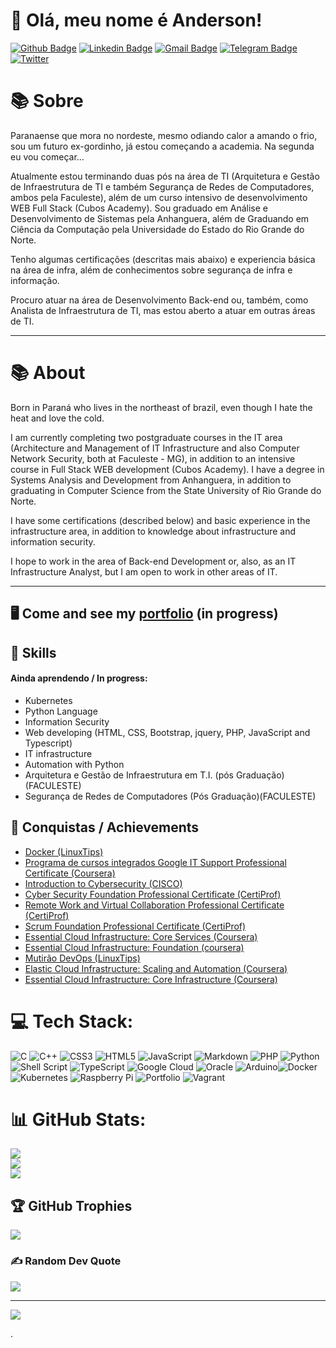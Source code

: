 # 🖖 Olá, meu nome é Anderson! 

[![Github Badge](https://img.shields.io/badge/-Github-000?style=flat-square&logo=Github&logoColor=white&link=https://github.com/acgoularthub)](https://github.com/acgoularthub)
[![Linkedin Badge](https://img.shields.io/badge/-LinkedIn-blue?style=flat-square&logo=Linkedin&logoColor=white&link=https://www.linkedin.com/in/acgoulart/)](https://www.linkedin.com/in/acgoulart/)
[![Gmail Badge](https://img.shields.io/badge/-Gmail-c14438?style=flat-square&logo=Gmail&logoColor=white&link=mailto:acgoulartmail@gmail.com)](mailto:acgoulartmail@gmail.com)
[![Telegram Badge](https://img.shields.io/badge/-Telegram-1ca0f1?style=flat-square&labelColor=1ca0f1&logo=telegram&logoColor=white&link=https://t.me/acgoulart/)](https://t.me/acgoulart/)
[![Twitter](https://img.shields.io/badge/Twitter-%231DA1F2.svg?logo=Twitter&logoColor=white)](https://twitter.com/acgoulart) 


# 📚 Sobre
Paranaense que mora no nordeste, mesmo odiando calor a amando o frio, sou um futuro ex-gordinho, já estou começando a academia. Na segunda eu vou começar...

Atualmente estou terminando duas pós na área de TI (Arquitetura e Gestão de Infraestrutura de TI e também Segurança de Redes de Computadores, ambos pela Faculeste), além de um curso intensivo de desenvolvimento WEB Full Stack (Cubos Academy). Sou graduado em Análise e Desenvolvimento de Sistemas pela Anhanguera, além de Graduando em Ciência da Computação pela Universidade do Estado do Rio Grande do Norte. 

Tenho algumas certificações (descritas mais abaixo) e experiencia básica na área de infra, além de conhecimentos sobre segurança de infra e informação.


Procuro atuar na área de Desenvolvimento Back-end ou, também, como Analista de Infraestrutura de TI, mas estou aberto a atuar em outras áreas de TI.

---

# 📚 About

Born in Paraná who lives in the northeast of brazil, even though I hate the heat and love the cold.

I am currently completing two postgraduate courses in the IT area (Architecture and Management of IT Infrastructure and also Computer Network Security, both at Faculeste - MG), in addition to an intensive course in Full Stack WEB development (Cubos Academy). I have a degree in Systems Analysis and Development from Anhanguera, in addition to graduating in Computer Science from the State University of Rio Grande do Norte.

I have some certifications (described below) and basic experience in the infrastructure area, in addition to knowledge about infrastructure and information security.


I hope to work in the area of Back-end Development or, also, as an IT Infrastructure Analyst, but I am open to work in other areas of IT.

---

## 🖥️ Come and see my [portfolio](https://acgoularthub.github.io/anderson/) (in progress)

## 💪 Skills

#### Ainda aprendendo / In progress:
* Kubernetes 
* Python Language
* Information Security
* Web developing (HTML, CSS, Bootstrap, jquery, PHP, JavaScript and Typescript)
* IT infrastructure
* Automation with Python
* Arquitetura e Gestão de Infraestrutura em T.I. (pós Graduação)(FACULESTE)
* Segurança de Redes de Computadores (Pós Graduação)(FACULESTE)

## 🥇 Conquistas / Achievements

* [Docker (LinuxTips)](https://www.credential.net/6bc44149-ddf5-471b-bd54-818d7def4ff2#gs.70l4le)
* [Programa de cursos integrados Google IT Support Professional Certificate (Coursera)](https://www.coursera.org/account/accomplishments/specialization/VF96B958JFF8)
* [Introduction to Cybersecurity (CISCO)](https://www.credly.com/badges/76008cb4-7f6a-4b6c-93f7-a5b0b4b409ce?source=linked_in_profile)
* [Cyber Security Foundation Professional Certificate (CertiProf)](https://www.credly.com/badges/535e316e-2f17-4138-b9c1-b352f9aa96be?source=linked_in_profile)
* [Remote Work and Virtual Collaboration Professional Certificate (CertiProf)](https://www.credly.com/badges/250931a8-a79c-4c53-aea6-a03db87ac9e6?source=linked_in_profile)
* [Scrum Foundation Professional Certificate (CertiProf)](https://www.credly.com/badges/92e921b7-90e6-46cf-ab14-3c4f1e357b18?source=linked_in_profile)
* [Essential Cloud Infrastructure: Core Services (Coursera)](https://www.coursera.org/account/accomplishments/certificate/BFKDMJ48HTJG)
* [Essential Cloud Infrastructure: Foundation (coursera)](https://www.coursera.org/account/accomplishments/certificate/W2ULEVRKT6UK)
* [Mutirão DevOps (LinuxTips)](https://www.credential.net/f16d277c-3e8b-4821-b414-6fcba9cf89f5#gs.jxgypq)
* [Elastic Cloud Infrastructure: Scaling and Automation (Coursera)](https://www.coursera.org/account/accomplishments/certificate/GN9ZFJYVAXCE)
* [Essential Cloud Infrastructure: Core Infrastructure (Coursera)](https://www.coursera.org/account/accomplishments/certificate/YYDT5HM66Q3Y)


# 💻 Tech Stack:
![C](https://img.shields.io/badge/c-%2300599C.svg?style=for-the-badge&logo=c&logoColor=white) ![C++](https://img.shields.io/badge/c++-%2300599C.svg?style=for-the-badge&logo=c%2B%2B&logoColor=white) ![CSS3](https://img.shields.io/badge/css3-%231572B6.svg?style=for-the-badge&logo=css3&logoColor=white) ![HTML5](https://img.shields.io/badge/html5-%23E34F26.svg?style=for-the-badge&logo=html5&logoColor=white) ![JavaScript](https://img.shields.io/badge/javascript-%23323330.svg?style=for-the-badge&logo=javascript&logoColor=%23F7DF1E) ![Markdown](https://img.shields.io/badge/markdown-%23000000.svg?style=for-the-badge&logo=markdown&logoColor=white) ![PHP](https://img.shields.io/badge/php-%23777BB4.svg?style=for-the-badge&logo=php&logoColor=white) ![Python](https://img.shields.io/badge/python-3670A0?style=for-the-badge&logo=python&logoColor=ffdd54) ![Shell Script](https://img.shields.io/badge/shell_script-%23121011.svg?style=for-the-badge&logo=gnu-bash&logoColor=white) ![TypeScript](https://img.shields.io/badge/typescript-%23007ACC.svg?style=for-the-badge&logo=typescript&logoColor=white) ![Google Cloud](https://img.shields.io/badge/Google%20Cloud-%234285F4.svg?style=for-the-badge&logo=google-cloud&logoColor=white) ![Oracle](https://img.shields.io/badge/Oracle-F80000?style=for-the-badge&logo=oracle&logoColor=white) ![Arduino](https://img.shields.io/badge/-Arduino-00979D?style=for-the-badge&logo=Arduino&logoColor=white)![Docker](https://img.shields.io/badge/docker-%230db7ed.svg?style=for-the-badge&logo=docker&logoColor=white) ![Kubernetes](https://img.shields.io/badge/kubernetes-%23326ce5.svg?style=for-the-badge&logo=kubernetes&logoColor=white) ![Raspberry Pi](https://img.shields.io/badge/-RaspberryPi-C51A4A?style=for-the-badge&logo=Raspberry-Pi)  ![Portfolio](https://img.shields.io/badge/Portfolio-%23000000.svg?style=for-the-badge&logo=firefox&logoColor=#FF7139) ![Vagrant](https://img.shields.io/badge/vagrant-%231563FF.svg?style=for-the-badge&logo=vagrant&logoColor=white)

# 📊 GitHub Stats:
![](https://github-readme-stats.vercel.app/api?username=acgoularthub&theme=dark&hide_border=false&include_all_commits=true&count_private=true)<br/>
![](https://github-readme-streak-stats.herokuapp.com/?user=acgoularthub&theme=dark&hide_border=false)<br/>
![](https://github-readme-stats.vercel.app/api/top-langs/?username=acgoularthub&theme=dark&hide_border=false&include_all_commits=true&count_private=true&layout=compact)

## 🏆 GitHub Trophies
![](https://github-profile-trophy.vercel.app/?username=acgoularthub&theme=radical&no-frame=false&no-bg=true&margin-w=4)

### ✍️ Random Dev Quote
![](https://quotes-github-readme.vercel.app/api?type=horizontal&theme=radical)


---

[![](https://visitcount.itsvg.in/api?id=acgoularthub&icon=0&color=0)](https://visitcount.itsvg.in)

.
